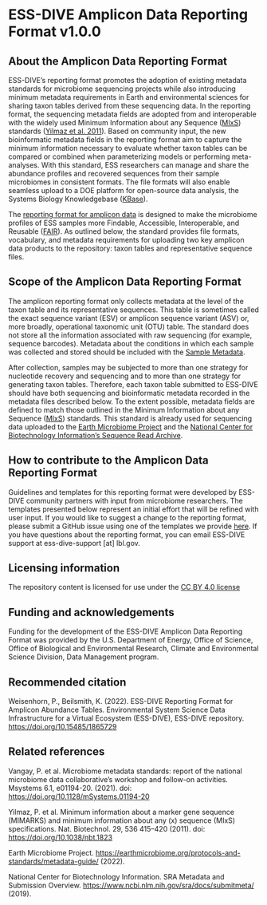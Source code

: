 # ESS-DIVE Amplicon Data Reporting Format v1.0.0   

## About the Amplicon Data Reporting Format
ESS-DIVE’s reporting format promotes the adoption of existing metadata standards for microbiome sequencing projects while also introducing minimum metadata requirements in Earth and environmental sciences for sharing taxon tables derived from these sequencing data. In the reporting format, the sequencing metadata fields are adopted from and interoperable with the widely used Minimum Information about any Sequence ([MIxS](https://www.gensc.org/pages/standards-intro.html)) standards ([Yilmaz et al. 2011](https://doi.org/10.1038/nbt.1823)). Based on community input, the new bioinformatic metadata fields in the reporting format aim to capture the minimum information necessary to evaluate whether taxon tables can be compared or combined when parameterizing models or performing meta-analyses. With this standard, ESS researchers can manage and share the abundance profiles and recovered sequences from their sample microbiomes in consistent formats. The file formats will also enable seamless upload to a DOE platform for open-source data analysis, the Systems Biology Knowledgebase ([KBase](https://www.kbase.us/)).

The [reporting format for amplicon data](https://docs.ess-dive.lbl.gov/contributing-data/data-reporting-formats#16s-amplicon-sequencing) is designed to make the microbiome profiles of ESS samples more Findable, Accessible, Interoperable, and Reusable ([FAIR](https://www.go-fair.org/fair-principles/)). As outlined below, the standard provides file formats, vocabulary, and metadata requirements for uploading two key amplicon data products to the repository: taxon tables and representative sequence files.

## Scope of the Amplicon Data Reporting Format
The amplicon reporting format only collects metadata at the level of the taxon table and its representative sequences. This table is sometimes called the exact sequence variant (ESV) or amplicon sequence variant (ASV) or, more broadly, operational taxonomic unit (OTU) table. The standard does not store all the information associated with raw sequencing (for example, sequence barcodes). Metadata about the conditions in which each sample was collected and stored should be included with the [Sample Metadata](https://github.com/ess-dive-community/essdive-sample-id-metadata).

After collection, samples may be subjected to more than one strategy for nucleotide recovery and sequencing and to more than one strategy for generating taxon tables. Therefore, each taxon table submitted to ESS-DIVE should have both sequencing and bioinformatic metadata recorded in the metadata files described below. To the extent possible, metadata fields are defined to match those outlined in the Minimum Information about any Sequence ([MIxS](https://www.gensc.org/pages/standards-intro.html)) standards. This standard is already used for sequencing data uploaded to the [Earth Microbiome Project](https://earthmicrobiome.org/protocols-and-standards/metadata-guide/) and the [National Center for Biotechnology Information’s Sequence Read Archive](https://www.ncbi.nlm.nih.gov/sra/docs/submitmeta/).

## How to contribute to the Amplicon Data Reporting Format
Guidelines and templates for this reporting format were developed by ESS-DIVE community partners with input from microbiome researchers. The templates presented below represent an initial effort that will be refined with user input. If you would like to suggest a change to the reporting format, please submit a GitHub issue using one of the templates we provide [here](https://github.com/ess-dive-community/essdive-amplicon/issues/new/choose). If you have questions about the reporting format, you can email ESS-DIVE support at ess-dive-support [at] lbl.gov.  

## Licensing information
The repository content is licensed for use under the [CC BY 4.0 license](https://creativecommons.org/licenses/by/4.0/)

## Funding and acknowledgements
Funding for the development of the ESS-DIVE Amplicon Data Reporting Format was provided by the U.S. Department of Energy, Office of Science, Office of Biological and Environmental Research, Climate and Environmental Science Division, Data Management program.

## Recommended citation
Weisenhorn, P., Beilsmith, K. (2022). ESS-DIVE Reporting Format for Amplicon Abundance Tables. Environmental System Science Data Infrastructure for a Virtual Ecosystem (ESS-DIVE), ESS-DIVE repository. https://doi.org/10.15485/1865729

## Related references
Vangay, P. et al. Microbiome metadata standards: report of the national microbiome data collaborative’s workshop and follow-on activities. Msystems 6.1, e01194-20. (2021). doi: https://doi.org/10.1128/mSystems.01194-20
 
Yilmaz, P. et al. Minimum information about a marker gene sequence (MIMARKS) and minimum information about any (x) sequence (MIxS) specifications. Nat. Biotechnol. 29, 536 415–420 (2011). doi: https://doi.org/10.1038/nbt.1823
 
Earth Microbiome Project. https://earthmicrobiome.org/protocols-and-standards/metadata-guide/ (2022).
 
National Center for Biotechnology Information. SRA Metadata and Submission Overview. https://www.ncbi.nlm.nih.gov/sra/docs/submitmeta/ (2019).
